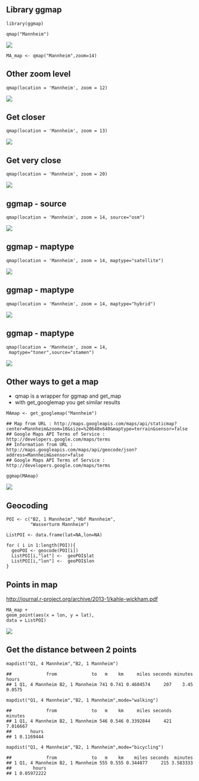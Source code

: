 Library ggmap
-------------

    library(ggmap)

    qmap("Mannheim")

![](C_ggmap_files/figure-markdown_strict/unnamed-chunk-2-1.png)

    MA_map <- qmap("Mannheim",zoom=14)

Other zoom level
----------------

    qmap(location = 'Mannheim', zoom = 12)

![](C_ggmap_files/figure-markdown_strict/unnamed-chunk-3-1.png)

Get closer
----------

    qmap(location = 'Mannheim', zoom = 13)

![](C_ggmap_files/figure-markdown_strict/unnamed-chunk-4-1.png)

Get very close
--------------

    qmap(location = 'Mannheim', zoom = 20)

![](C_ggmap_files/figure-markdown_strict/unnamed-chunk-5-1.png)

ggmap - source
--------------

    qmap(location = 'Mannheim', zoom = 14, source="osm")

![](C_ggmap_files/figure-markdown_strict/unnamed-chunk-6-1.png)

ggmap - maptype
---------------

    qmap(location = 'Mannheim', zoom = 14, maptype="satellite")

![](C_ggmap_files/figure-markdown_strict/unnamed-chunk-7-1.png)

ggmap - maptype
---------------

    qmap(location = 'Mannheim', zoom = 14, maptype="hybrid")

![](C_ggmap_files/figure-markdown_strict/unnamed-chunk-8-1.png)

ggmap - maptype
---------------

    qmap(location = 'Mannheim', zoom = 14,
     maptype="toner",source="stamen")

![](C_ggmap_files/figure-markdown_strict/unnamed-chunk-9-1.png)

Other ways to get a map
-----------------------

-   qmap is a wrapper for ggmap and get\_map
-   with get\_googlemap you get similar results

<!-- -->

    MAmap <- get_googlemap("Mannheim")

    ## Map from URL : http://maps.googleapis.com/maps/api/staticmap?center=Mannheim&zoom=10&size=%20640x640&maptype=terrain&sensor=false
    ## Google Maps API Terms of Service : http://developers.google.com/maps/terms
    ## Information from URL : http://maps.googleapis.com/maps/api/geocode/json?address=Mannheim&sensor=false
    ## Google Maps API Terms of Service : http://developers.google.com/maps/terms

    ggmap(MAmap)

![](C_ggmap_files/figure-markdown_strict/unnamed-chunk-10-1.png)

Geocoding
---------

    POI <- c("B2, 1 Mannheim","Hbf Mannheim",
             "Wasserturm Mannheim")

    ListPOI <- data.frame(lat=NA,lon=NA)

    for ( i in 1:length(POI)){
      geoPOI <- geocode(POI[i])
      ListPOI[i,"lat"] <-  geoPOI$lat 
      ListPOI[i,"lon"] <-  geoPOI$lon 
    }

Points in map
-------------

<http://journal.r-project.org/archive/2013-1/kahle-wickham.pdf>

    MA_map +
    geom_point(aes(x = lon, y = lat),
    data = ListPOI)

![](C_ggmap_files/figure-markdown_strict/unnamed-chunk-12-1.png)

Get the distance between 2 points
---------------------------------

    mapdist("Q1, 4 Mannheim","B2, 1 Mannheim")

    ##             from             to   m    km     miles seconds minutes  hours
    ## 1 Q1, 4 Mannheim B2, 1 Mannheim 741 0.741 0.4604574     207    3.45 0.0575

    mapdist("Q1, 4 Mannheim","B2, 1 Mannheim",mode="walking")

    ##             from             to   m    km     miles seconds  minutes
    ## 1 Q1, 4 Mannheim B2, 1 Mannheim 546 0.546 0.3392844     421 7.016667
    ##       hours
    ## 1 0.1169444

    mapdist("Q1, 4 Mannheim","B2, 1 Mannheim",mode="bicycling")

    ##             from             to   m    km    miles seconds  minutes
    ## 1 Q1, 4 Mannheim B2, 1 Mannheim 555 0.555 0.344877     215 3.583333
    ##        hours
    ## 1 0.05972222
